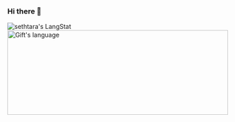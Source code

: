### Hi there 👋

<!--
**sethtara/sethtara** is a ✨ _special_ ✨ repository because its `README.md` (this file) appears on your GitHub profile.

Here are some ideas to get you started:

- 🔭 I’m currently working on ...
- 🌱 I’m currently learning ...
- 👯 I’m looking to collaborate on ...
- 🤔 I’m looking for help with ...
- 💬 Ask me about ...
- 📫 How to reach me: ...
- 😄 Pronouns: ...
- ⚡ Fun fact: ...
-->
 <div>
   <img align="center" src="https://github-readme-streak-stats.herokuapp.com/?user=sethtara" alt="sethtara's LangStat" />
  <img align="center" src="https://github-readme-stats.vercel.app/api/top-langs?username=sethtara&langs_count=10&show_icons=true&locale=en&layout=compact&theme=dark" alt="Gift's language" height="192px"  width="500px"/>
</div>

